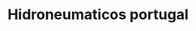 ---
title: "Hidroneumaticos portugal"
url: /barcelona/hidroneumaticos-portugal/
shop: piezas de automóviles
---